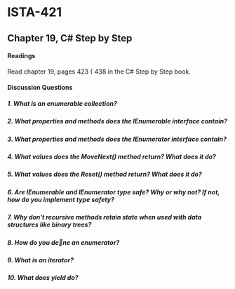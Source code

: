 # ISTA-421
## Chapter 19, C# Step by Step
#### Readings
Read chapter 19, pages 423 { 438 in the C# Step by Step book.
#### Discussion Questions
##### 1. What is an enumerable collection?


##### 2. What properties and methods does the IEnumerable interface contain?


##### 3. What properties and methods does the IEnumerator interface contain?


##### 4. What values does the MoveNext() method return? What does it do?


##### 5. What values does the Reset() method return? What does it do?


##### 6. Are IEnumerable and IEnumerator type safe? Why or why not? If not, how do you implement type safety?


##### 7. Why don't recursive methods retain state when used with data structures like binary trees?


##### 8. How do you dene an enumerator?


##### 9. What is an iterator?


##### 10. What does yield do?
